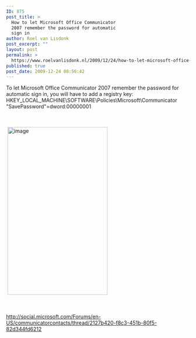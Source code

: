 ```yaml
---
ID: 875
post_title: >
  How to let Microsoft Office Communicator
  2007 remember the password for automatic
  sign in
author: Roel van Lisdonk
post_excerpt: ""
layout: post
permalink: >
  https://www.roelvanlisdonk.nl/2009/12/24/how-to-let-microsoft-office-communicator-2007-remember-the-password-for-automatic-sign-in/
published: true
post_date: 2009-12-24 08:56:42
---
```

<p>To let Microsoft Office Communicator 2007 remember the password for automatic sign in, you will have to add a registry key:   <br />HKEY_LOCAL_MACHINE\SOFTWARE\Policies\Microsoft\Communicator    <br />&quot;SavePassword&quot;=dword:00000001</p>  <p>   <br />    <br />&#160;<a href="http://www.roelvanlisdonk.nl/wp-content/uploads/2009/12/image18.png"><img style="border-bottom: 0px; border-left: 0px; display: inline; border-top: 0px; border-right: 0px" title="image" border="0" alt="image" src="http://www.roelvanlisdonk.nl/wp-content/uploads/2009/12/image_thumb18.png" width="274" height="459" /></a> </p>  <p>   <br />    <br /><a title="http://social.microsoft.com/Forums/en-US/communicatorcontacts/thread/2127b420-f8c3-451b-80f5-82d344fd6212" href="http://social.microsoft.com/Forums/en-US/communicatorcontacts/thread/2127b420-f8c3-451b-80f5-82d344fd6212">http://social.microsoft.com/Forums/en-US/communicatorcontacts/thread/2127b420-f8c3-451b-80f5-82d344fd6212</a></p>